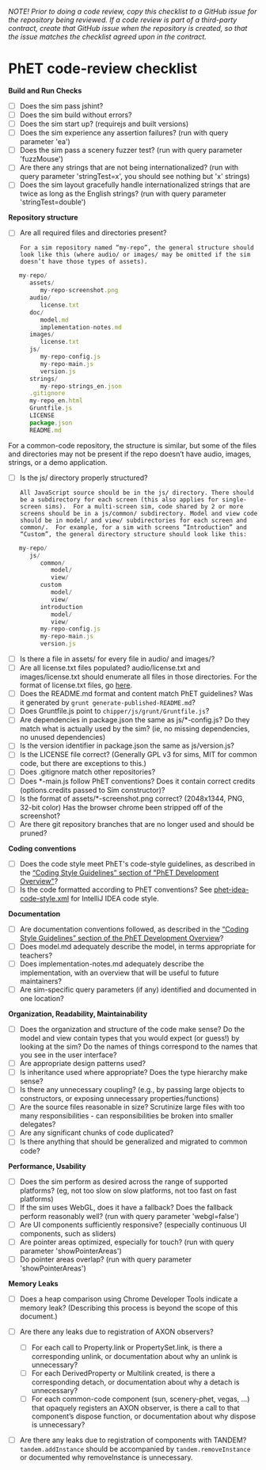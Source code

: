*NOTE! Prior to doing a code review, copy this checklist to a GitHub issue for the repository being reviewed.
If a code review is part of a third-party contract, create that GitHub issue when the repository is created, so that the issue
matches the checklist agreed upon in the contract.*

PhET code-review checklist
=============

**Build and Run Checks**

- [ ] Does the sim pass jshint?
- [ ] Does the sim build without errors?
- [ ] Does the sim start up? (requirejs and built versions)
- [ ] Does the sim experience any assertion failures? (run with query parameter 'ea')
- [ ] Does the sim pass a scenery fuzzer test? (run with query parameter 'fuzzMouse')
- [ ] Are there any strings that are not being internationalized? (run with query parameter 'stringTest=x', you should see nothing but 'x' strings)
- [ ] Does the sim layout gracefully handle internationalized strings that are twice as long as the English strings? (run with query parameter 'stringTest=double') 

**Repository structure**

- [ ] Are all required files and directories present?

      For a sim repository named “my-repo”, the general structure should look like this (where audio/ or images/ may be omitted if the sim doesn’t have those types of assets).

```js
   my-repo/
      assets/
         my-repo-screenshot.png
      audio/
         license.txt
      doc/
         model.md
         implementation-notes.md
      images/
         license.txt
      js/
         my-repo-config.js
         my-repo-main.js
         version.js
      strings/
         my-repo-strings_en.json
      .gitignore
      my-repo_en.html
      Gruntfile.js
      LICENSE
      package.json
      README.md
```

   For a common-code repository, the structure is similar, but some of the files and directories may not be present if the repo doesn’t have audio, images, strings, or a demo application.

- [ ] Is the js/ directory properly structured? 

      All JavaScript source should be in the js/ directory. There should be a subdirectory for each screen (this also applies for single-screen sims).  For a multi-screen sim, code shared by 2 or more screens should be in a js/common/ subdirectory. Model and view code should be in model/ and view/ subdirectories for each screen and common/.  For example, for a sim with screens “Introduction” and “Custom”, the general directory structure should look like this:

```js
   my-repo/
      js/
         common/
            model/
            view/
         custom
            model/
            view/
         introduction
            model/
            view/
         my-repo-config.js
         my-repo-main.js
         version.js
 ```

- [ ] Is there a file in assets/ for every file in audio/ and images/?
- [ ] Are all license.txt files populated? audio/license.txt and images/license.txt should enumerate all files in those directories. For the format of license.txt files, go [here](https://github.com/phetsims/simula-rasa/blob/master/images/README.txt).
- [ ] Does the README.md format and content match PhET guidelines? Was it generated by `grunt generate-published-README.md`?
- [ ] Does Gruntfile.js point to `chipper/js/grunt/Gruntfile.js`?
- [ ] Are dependencies in package.json the same as js/*-config.js? Do they match what is actually used by the sim? (ie, no missing dependencies, no unused dependencies)
- [ ] Is the version identifier in package.json the same as js/version.js?
- [ ] Is the LICENSE file correct? (Generally GPL v3 for sims, MIT for common code, but there are exceptions to this.)
- [ ] Does .gitignore match other repositories?
- [ ] Does *-main.js follow PhET conventions? Does it contain correct credits (options.credits passed to Sim constructor)?
- [ ] Is the format of assets/*-screenshot.png correct? (2048x1344, PNG, 32-bit color) Has the browser chrome been stripped off of the screenshot?
- [ ] Are there git repository branches that are no longer used and should be pruned?

**Coding conventions**

- [ ] Does the code style meet PhET's code-style guidelines, as described in the [“Coding Style Guidelines” section of "PhET Development Overview"](https://docs.google.com/document/d/1odXkliRagq0zuf1_NdOtQ2BrkC9hwlISnPi2y-dKdrk/edit#heading=h.1oxr3ptyo50w)?
- [ ] Is the code formatted according to PhET conventions? See [phet-idea-code-style.xml](https://github.com/phetsims/joist/blob/master/util/phet-idea-codestyle.xml) for IntelliJ IDEA code style.

**Documentation**

- [ ] Are documentation conventions followed, as described in the [“Coding Style Guidelines” section of the PhET Development Overview](https://docs.google.com/document/d/1odXkliRagq0zuf1_NdOtQ2BrkC9hwlISnPi2y-dKdrk/edit#heading=h.1oxr3ptyo50w)?
- [ ] Does model.md adequately describe the model, in terms appropriate for teachers?
- [ ] Does implementation-notes.md adequately describe the implementation, with an overview that will be useful to future maintainers?
- [ ] Are sim-specific query parameters (if any) identified and documented in one location?

**Organization, Readability, Maintainability**

- [ ] Does the organization and structure of the code make sense? Do the model and view contain types that you would expect (or guess!) by looking at the sim? Do the names of things correspond to the names that you see in the user interface?
- [ ] Are appropriate design patterns used?
- [ ] Is inheritance used where appropriate? Does the type hierarchy make sense?
- [ ] Is there any unnecessary coupling? (e.g., by passing large objects to constructors, or exposing unnecessary properties/functions)
- [ ] Are the source files reasonable in size? Scrutinize large files with too many responsibilities - can responsibilities be broken into smaller delegates?
- [ ] Are any significant chunks of code duplicated?
- [ ] Is there anything that should be generalized and migrated to common code?

**Performance, Usability**

- [ ] Does the sim perform as desired across the range of supported platforms? (eg, not too slow on slow platforms, not too fast on fast platforms) 
- [ ] If the sim uses WebGL, does it have a fallback? Does the fallback perform reasonably well? (run with query parameter 'webgl=false')
- [ ] Are UI components sufficiently responsive? (especially continuous UI components, such as sliders)
- [ ] Are pointer areas optimized, especially for touch? (run with query parameter 'showPointerAreas')
- [ ] Do pointer areas overlap? (run with query parameter 'showPointerAreas')

**Memory Leaks**

- [ ] Does a heap comparison using Chrome Developer Tools indicate a memory leak? (Describing this process is beyond the scope of this document.)
- [ ] Are there any leaks due to registration of AXON observers? 
	- [ ] For each call to Property.link or PropertySet.link, is there a corresponding unlink, or documentation about why an unlink is unnecessary?
	- [ ] For each DerivedProperty or Multilink created, is there a corresponding detach, or documentation about why a detach is unnecessary?
	- [ ] For each common-code component (sun, scenery-phet, vegas, …) that opaquely registers an AXON observer, is there a call to that component’s dispose function, or documentation about why dispose is unnecessary?
- [ ] Are there any leaks due to registration of components with TANDEM? `tandem.addInstance` should be accompanied by `tandem.removeInstance` or documented why removeInstance is unnecessary.

